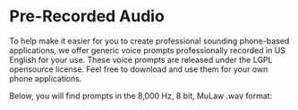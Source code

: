 Pre-Recorded Audio
===================================================================================================================================================================================================================================================================================================================

To help make it easier for you to create professional sounding phone-based applications, we offer generic voice prompts professionally recorded in US English for your use. These voice prompts are released under the LGPL opensource license. Feel free to download and use them for your own phone applications.

Below, you will find prompts in the 8,000 Hz, 8 bit, MuLaw .wav format:

